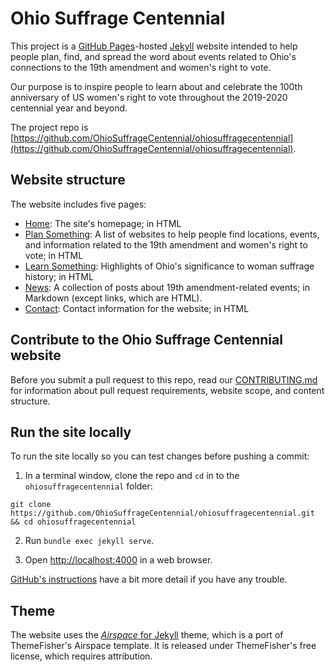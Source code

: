 # Ohio Suffrage Centennial

This project is a [GitHub Pages](https://pages.github.com/)-hosted [Jekyll](https://jekyllrb.com/) website intended to help people plan, find, and spread the word about events related to Ohio's connections to the 19th amendment and women's right to vote.

Our purpose is to inspire people to learn about and celebrate the 100th anniversary of US women's right to vote throughout the 2019-2020 centennial year and beyond.

The project repo is [https://github.com/OhioSuffrageCentennial/ohiosuffragecentennial](https://github.com/OhioSuffrageCentennial/ohiosuffragecentennial).

## Website structure

The website includes five pages:
* [Home](https://www.ohiosuffragecentennial.com/): The site's homepage; in HTML
* [Plan Something](https://www.ohiosuffragecentennial.com/plan/): A list of websites to help people find locations, events, and information related to the 19th amendment and women's right to vote; in HTML
* [Learn Something](https://www.ohiosuffragecentennial.com/connections/): Highlights of Ohio's significance to woman suffrage history; in HTML
* [News](https://www.ohiosuffragecentennial.com/news/): A collection of posts about 19th amendment-related events; in Markdown (except links, which are HTML).
* [Contact](https://github.com/OhioSuffrageCentennial/ohiosuffragecentennial/blob/gh-pages/contact.html): Contact information for the website; in HTML

## Contribute to the Ohio Suffrage Centennial website

Before you submit a pull request to this repo, read our [CONTRIBUTING.md](https://github.com/OhioSuffrageCentennial/ohiosuffragecentennial/blob/gh-pages/CONTRIBUTING.md) for information about pull request requirements, website scope, and content structure.

## Run the site locally

To run the site locally so you can test changes before pushing a commit:

1. In a terminal window, clone the repo and `cd` in to the `ohiosuffragecentennial` folder:
```
git clone https://github.com/OhioSuffrageCentennial/ohiosuffragecentennial.git && cd ohiosuffragecentennial
```

2. Run `bundle exec jekyll serve`.

3. Open [http://localhost:4000](http://localhost:4000) in a web browser.

[GitHub's instructions](https://help.github.com/en/github/working-with-github-pages/testing-your-github-pages-site-locally-with-jekyll) have a bit more detail if you have any trouble.

## Theme

The website uses the [*Airspace* for Jekyll](https://github.com/luminousrubyist/airspace-jekyll) theme, which is a port of ThemeFisher's Airspace template. It is released under ThemeFisher's free license, which requires attribution.

